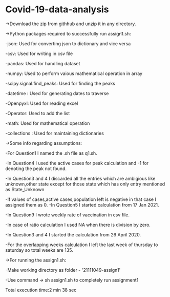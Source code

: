 # Covid-19-data-analysis

->Download the zip from githhub and unzip it in any directory.

->Python packages required to successfully run assign1.sh:

-json: Used for converting json to dictionary and vice versa


-csv: Used for writing in csv file


-pandas: Used for handling dataset


-numpy: Used to perform vaious mathematical operation in array


-scipy.signal.find_peaks: Used for finding the peaks


-datetime : Used for generating dates to traverse


-Openpyxl: Used for reading excel


-Operator: Used to add the list


-math: Used for mathematical operation


-collections : Used for maintaining dictionaries


 
->Some info regarding assumptions:


-For Question1 I named the .sh file as q1.sh.


-In Question4 I used the active cases for peak calculation and -1 for denoting the peak not found. 


-In Question3 and 4 I discarded all the entries which are ambigious like unknown,other state except for those state which has only entry mentioned as State_Unknown


-If values of cases,active cases,population left is negative in that case I assigned them as 0.
-In Question5 I started calculation from 17 Jan 2021.


-In Question9 I wrote weekly rate of vaccination in csv file.


-In case of ratio calculation I used NA when there is division by zero.


-In Question3 and 4 I started the calculation from 26 April 2020.


-For the overlapping weeks calculation I left the last week of thursday to saturday so total weeks are 135.

->For running the assign1.sh:

-Make working directory as folder - '21111049-assign1'


-Use command -> sh assign1.sh to completely run assignment1



Total execution time:2 min 38 sec
